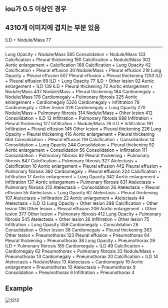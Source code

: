 ## iou가 0.5 이상인 경우 

## 4310개 이미지에 겹치는 부분 있음  

ILD + Nodule/Mass 77<hr>
Lung Opacity + Nodule/Mass 565
Consolidation + Nodule/Mass 133
Calcification + Pleural thickening 190
Calcification + Nodule/Mass 302
Aortic enlargement + Calcification 168
Calcification + Lung Opacity 42
Calcification + Pleural effusion 30
Nodule/Mass + Pleural effusion 218
Lung Opacity + Pleural effusion 507
Pleural effusion + Pleural thickening 1253
ILD + Pleural effusion 69
ILD + Lung Opacity 77
ILD + Other lesion 92
Aortic enlargement + ILD 139
ILD + Pleural thickening 72
Aortic enlargement + Nodule/Mass 437
Nodule/Mass + Pleural thickening 184
Cardiomegaly + Nodule/Mass 178
Cardiomegaly + Pulmonary fibrosis 325
Aortic enlargement + Cardiomegaly 5326
Cardiomegaly + Infiltration 79
Cardiomegaly + Other lesion 326
Cardiomegaly + Lung Opacity 270
Nodule/Mass + Pulmonary fibrosis 314
Nodule/Mass + Other lesion 412
Consolidation + ILD 13
Infiltration + Pulmonary fibrosis 698
Infiltration + Pleural thickening 127
Infiltration + Nodule/Mass 76
ILD + Infiltration 191
Infiltration + Pleural effusion 145
Other lesion + Pleural thickening 226
Lung Opacity + Pleural thickening 416
Aortic enlargement + Pleural thickening 663
Consolidation + Pleural effusion 119
Calcification + Consolidation 14
Consolidation + Lung Opacity 244
Consolidation + Pleural thickening 92
Aortic enlargement + Consolidation 56
Consolidation + Infiltration 111
Consolidation + Pulmonary fibrosis 92
Pleural thickening + Pulmonary fibrosis 847
Calcification + Pulmonary fibrosis 327
Atelectasis + Calcification 10
Aortic enlargement + Pleural effusion 442
Pleural effusion + Pulmonary fibrosis 392
Cardiomegaly + Pleural effusion 224
Calcification + Infiltration 17
Aortic enlargement + Lung Opacity 342
Aortic enlargement + Infiltration 137
Aortic enlargement + Pulmonary fibrosis 631
Atelectasis + Pulmonary fibrosis 212
Atelectasis + Consolidation 26
Atelectasis + Pleural effusion 55
Atelectasis + Lung Opacity 62
Atelectasis + Pleural thickening 107
Atelectasis + Infiltration 22
Aortic enlargement + Atelectasis 44
Atelectasis + ILD 13
Lung Opacity + Other lesion 298
Calcification + Other lesion 136
Other lesion + Pleural effusion 206
Aortic enlargement + Other lesion 377
Other lesion + Pulmonary fibrosis 412
Lung Opacity + Pulmonary fibrosis 545
Atelectasis + Other lesion 26
Infiltration + Other lesion 75
Infiltration + Lung Opacity 359
Cardiomegaly + Consolidation 28
Consolidation + Other lesion 38
Cardiomegaly + Pleural thickening 383
Other lesion + Pneumothorax 123
Pleural effusion + Pneumothorax 64
Pleural thickening + Pneumothorax 38
Lung Opacity + Pneumothorax 29
ILD + Pulmonary fibrosis 185
Cardiomegaly + ILD 49
Calcification + Cardiomegaly 62
Pneumothorax + Pulmonary fibrosis 33
Nodule/Mass + Pneumothorax 13
Cardiomegaly + Pneumothorax 20
Calcification + ILD 14
Atelectasis + Nodule/Mass 13
Atelectasis + Cardiomegaly 19
Aortic enlargement + Pneumothorax 10
Atelectasis + Pneumothorax 9
Consolidation + Pneumothorax 6
Infiltration + Pneumothorax 4
  
## Example
![1212](https://user-images.githubusercontent.com/73815944/107901581-5b6bed80-6f87-11eb-94d2-d345a41bedf8.PNG)
